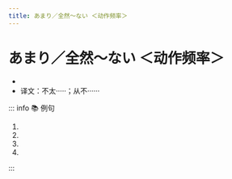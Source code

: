 ```yaml
---
title: あまり／全然～ない ＜动作频率＞
---
```


# あまり／全然～ない ＜动作频率＞

- <grammer-content sentence="意义：表示动作执行的**频率**。**「あまり～ない」**表示动作**频率低**；**「[全然/ぜんぜん]～ない」**表示**频率为零**，从不进行该动作。" />
- 译文：不太·····；从不······

::: info :books: 例句

1. <grammer-content sentence="[私/わたし]は**あまり**[手紙/てがみ]を[書/か]か**ない**。" trans='我很少写信。' />
1. <grammer-content sentence="[私/わたし]は**[全然/ぜんぜん]**ハガキを[書/か]か**ない**。" trans='我从不写明信片。' />
1. <grammer-content sentence="[鈴木/すずき]さんは**あまり**カフェに[行/い]か**ない**。" trans='铃木不咋去咖啡店。' />
1. <grammer-content sentence="コーヒーは**[全然/ぜんぜん]**[飲/の]み**ません**。" trans='从不喝咖啡。' />

:::
